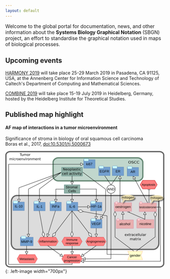 ```yaml
---
layout: default
---
```


<p style="font-size:110%;">Welcome to the global portal for documentation, news, and other information about the <strong>Systems Biology Graphical Notation</strong> (SBGN) project, an effort to standardise the graphical notation used in maps of biological processes.</p>

## Upcoming events 

[HARMONY 2019](http://co.mbine.org/events/HARMONY_2019) will take place 25-29 March 2019 in Pasadena, CA 91125, USA, at the Annenberg Center for Information Science and Technology of Caltech's Department of Computing and Mathematical Sciences.  

[COMBINE 2019](http://co.mbine.org/events/COMBINE_2019) will take place 15-19 July 2019 in Heidelberg, Germany, hosted by the Heidelberg Institute for Theoretical Studies.

## Published map highlight

#### AF map of interactions in a tumor microenvironment  

Significance of stroma in biology of oral squamous cell carcinoma  
Boras et al., 2017, [doi:10.5301/tj.5000673](https://dx.doi.org/10.5301/tj.5000673)  

![boras_activitynetwork](images/published_maps/boras_activitynetwork.png){: .left-image width="700px"}
